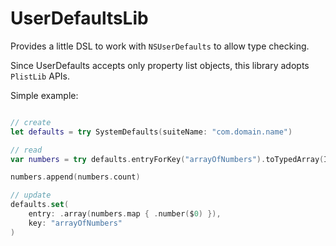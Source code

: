 #  UserDefaultsLib

Provides a little DSL to work with `NSUserDefaults` to allow type checking.

Since UserDefaults accepts only property list objects, this library adopts `PlistLib` APIs.

Simple example:

```swift

// create
let defaults = try SystemDefaults(suiteName: "com.domain.name")

// read
var numbers = try defaults.entryForKey("arrayOfNumbers").toTypedArray(Int.self)

numbers.append(numbers.count)

// update
defaults.set(
    entry: .array(numbers.map { .number($0) }),
    key: "arrayOfNumbers"
)

```
